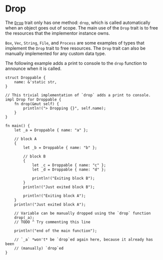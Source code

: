 # Drop

The [`Drop`][Drop] trait only has one method: `drop`, which is called automatically 
when an object goes out of scope. The main use of the `Drop` trait is to free the
resources that the implementor instance owns.

`Box`, `Vec`, `String`, `File`, and `Process` are some examples of types that
implement the `Drop` trait to free resources. The `Drop` trait can also be
manually implemented for any custom data type.

The following example adds a print to console to the `drop` function to announce
when it is called.

```rust,editable
struct Droppable {
    name: &'static str,
}

// This trivial implementation of `drop` adds a print to console.
impl Drop for Droppable {
    fn drop(&mut self) {
        println!("> Dropping {}", self.name);
    }
}

fn main() {
    let _a = Droppable { name: "a" };

    // block A
    {
        let _b = Droppable { name: "b" };

        // block B
        {
            let _c = Droppable { name: "c" };
            let _d = Droppable { name: "d" };

            println!("Exiting block B");
        }
        println!("Just exited block B");

        println!("Exiting block A");
    }
    println!("Just exited block A");

    // Variable can be manually dropped using the `drop` function
    drop(_a);
    // TODO ^ Try commenting this line

    println!("end of the main function");

    // `_a` *won't* be `drop`ed again here, because it already has been
    // (manually) `drop`ed
}
```

[Drop]: https://doc.rust-lang.org/std/ops/trait.Drop.html
